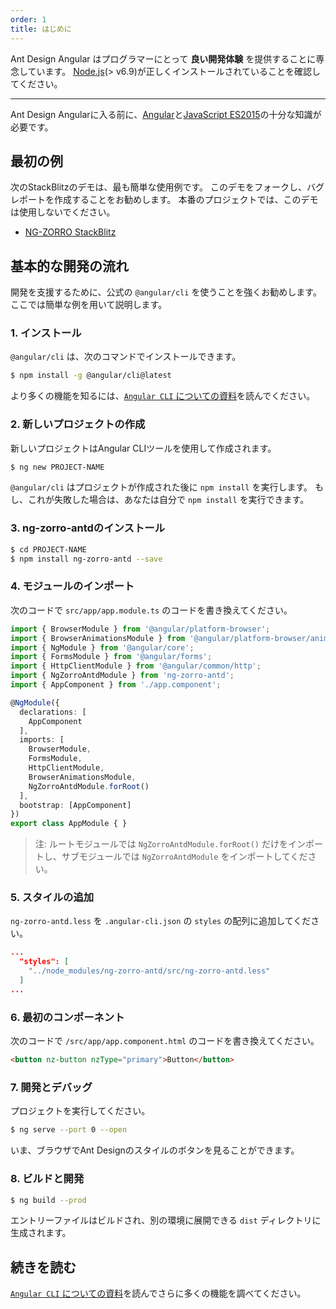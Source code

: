 ```yaml
---
order: 1
title: はじめに
---
```


Ant Design Angular はプログラマーにとって **良い開発体験** を提供することに専念しています。
[Node.js](https://nodejs.org/)(> v6.9)が正しくインストールされていることを確認してください。

---

Ant Design Angularに入る前に、[Angular](https://angular.io/)と[JavaScript ES2015](http://babeljs.io/docs/learn-es2015/)の十分な知識が必要です。

## 最初の例

次のStackBlitzのデモは、最も簡単な使用例です。
このデモをフォークし、バグレポートを作成することをお勧めします。
本番のプロジェクトでは、このデモは使用しないでください。

- [NG-ZORRO StackBlitz](https://stackblitz.com/edit/ng-zorro-antd-setup?file=app%2Fapp.component.ts)

## 基本的な開発の流れ

開発を支援するために、公式の `@angular/cli` を使うことを強くお勧めします。
ここでは簡単な例を用いて説明します。

### 1. インストール

`@angular/cli` は、次のコマンドでインストールできます。

```bash
$ npm install -g @angular/cli@latest
```

より多くの機能を知るには、[`Angular CLI` についての資料](https://github.com/angular/angular-cli/wiki)を読んでください。

### 2. 新しいプロジェクトの作成

新しいプロジェクトはAngular CLIツールを使用して作成されます。

```bash
$ ng new PROJECT-NAME
```

`@angular/cli` はプロジェクトが作成された後に `npm install` を実行します。
もし、これが失敗した場合は、あなたは自分で `npm install` を実行できます。

### 3. ng-zorro-antdのインストール

```bash
$ cd PROJECT-NAME
$ npm install ng-zorro-antd --save
```

### 4. モジュールのインポート

次のコードで `src/app/app.module.ts` のコードを書き換えてください。

```typescript
import { BrowserModule } from '@angular/platform-browser';
import { BrowserAnimationsModule } from '@angular/platform-browser/animations';
import { NgModule } from '@angular/core';
import { FormsModule } from '@angular/forms';
import { HttpClientModule } from '@angular/common/http';
import { NgZorroAntdModule } from 'ng-zorro-antd';
import { AppComponent } from './app.component';

@NgModule({
  declarations: [
    AppComponent
  ],
  imports: [
    BrowserModule,
    FormsModule,
    HttpClientModule,
    BrowserAnimationsModule,
    NgZorroAntdModule.forRoot()
  ],
  bootstrap: [AppComponent]
})
export class AppModule { }

```

> 注: ルートモジュールでは `NgZorroAntdModule.forRoot()` だけをインポートし、サブモジュールでは `NgZorroAntdModule` をインポートしてください。

### 5. スタイルの追加

`ng-zorro-antd.less` を `.angular-cli.json` の  `styles` の配列に追加してください。

```json
...
  "styles": [
    "../node_modules/ng-zorro-antd/src/ng-zorro-antd.less"
  ]
...
```

### 6. 最初のコンポーネント

次のコードで `/src/app/app.component.html` のコードを書き換えてください。

```html
<button nz-button nzType="primary">Button</button>
```

### 7. 開発とデバッグ

プロジェクトを実行してください。

```bash
$ ng serve --port 0 --open
```

いま、ブラウザでAnt Designのスタイルのボタンを見ることができます。

### 8. ビルドと開発

```bash
$ ng build --prod
```

エントリーファイルはビルドされ、別の環境に展開できる `dist` ディレクトリに生成されます。

## 続きを読む

[`Angular CLI` についての資料](https://github.com/angular/angular-cli/wiki)を読んでさらに多くの機能を調べてください。

